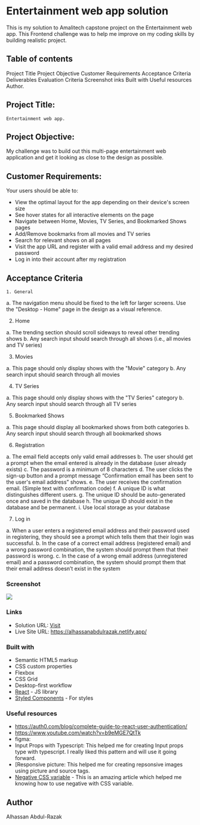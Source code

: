 # Entertainment web app solution

This is my solution to Amalitech capstone project on the Entertainment web app. This Frontend challenge was to help me improve on my coding skills by building realistic project.

## Table of contents

  Project Title
  Project Objective
  Customer Requirements
  Acceptance Criteria
  Deliverables
  Evaluation Criteria
  Screenshot
  inks
  Built with
  Useful resources
  Author.

##  Project Title: 
    Entertainment web app.

## Project Objective:
  My challenge was to build out this multi-page entertainment web application and get it looking as close to the design as possible.

## Customer Requirements:
   Your users should be able to:
- View the optimal layout for the app depending on their device's screen size
- See hover states for all interactive elements on the page
- Navigate between Home, Movies, TV Series, and Bookmarked Shows pages
- Add/Remove bookmarks from all movies and TV series
- Search for relevant shows on all pages
- Visit the app URL and register with a valid email address and my desired password
- Log in into their account after my registration

## Acceptance Criteria
    1. General

a. The navigation menu should be fixed to the left for larger screens. Use the 
"Desktop - Home" page in the design as a visual reference.

2. Home

a. The trending section should scroll sideways to reveal other trending shows
b. Any search input should search through all shows (i.e., all movies and TV series)

3. Movies

a. This page should only display shows with the "Movie" category
b. Any search input should search through all movies

4. TV Series

a. This page should only display shows with the "TV Series" category
b. Any search input should search through all TV series

5. Bookmarked Shows

a. This page should display all bookmarked shows from both categories
b. Any search input should search through all bookmarked shows

6. Registration

a. The email field accepts only valid email addresses
b. The user should get a prompt when the email entered is already in the database 
(user already exists)
c. The password is a minimum of 8 characters
d. The user clicks the sign-up button and a prompt message “Confirmation email 
has been sent to the user's email address” shows.
e. The user receives the confirmation email. (Simple text with confirmation code)
f. A unique ID is what distinguishes different users.
g. The unique ID should be auto-generated once and saved in the database
h. The unique ID should exist in the database and be permanent.
i. Use local storage as your database

7. Log in

a. When a user enters a registered email address and their password used in 
registering, they should see a prompt which tells them that their login was 
successful.
b. In the case of a correct email address (registered email) and a wrong password 
combination, the system should prompt them that their password is wrong.
c. In the case of a wrong email address (unregistered email) and a password 
combination, the system should prompt them that their email address doesn’t exist 
in the system

### Screenshot

![](./screenshot.png)

### Links

- Solution URL: [Visit](https://github.com/AbdulRazak2/Entertainment_web_app.git)
- Live Site URL: https://alhassanabdulrazak.netlify.app/

### Built with

- Semantic HTML5 markup
- CSS custom properties
- Flexbox
- CSS Grid
- Desktop-first workflow
- [React](https://reactjs.org/) - JS library
- [Styled Components](https://styled-components.com/) - For styles

### Useful resources

- https://auth0.com/blog/complete-guide-to-react-user-authentication/
- https://www.youtube.com/watch?v=b9eMGE7QtTk
- figma: 
- Input Props with Typescript: This helped me for creating Input props type with typescript. I really liked this pattern and will use it going forward.
- [Responsive picture: This helped me for creating repsonsive images using picture and source tags.
- [Negative CSS variable](https://stackoverflow.com/questions/49469344/using-negative-css-custom-properties) - This is an amazing article which helped me knowing how to use negative with CSS variable.

## Author

Alhassan Abdul-Razak

